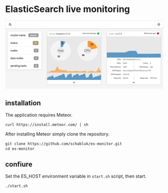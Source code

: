 # ElasticSearch live monitoring

![](https://raw.githubusercontent.com/schabluk/es-monitor/master/public/img/monitor.png)

## installation

The application requires Meteor.

```
curl https://install.meteor.com/ | sh
```

After installing Meteor simply clone the repository.

```
git clone https://github.com/schabluk/es-monitor.git
cd es-monitor
```

## confiure
Set the ES_HOST environment variable in `start.sh` script, then start.

```
./start.sh
```
